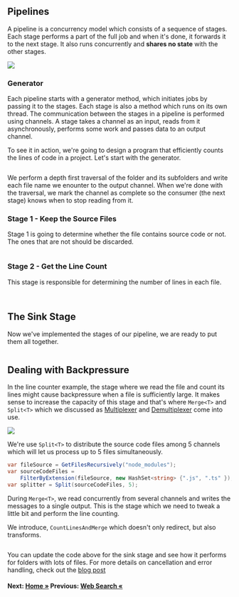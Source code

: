 ## Pipelines

A pipeline is a concurrency model which consists of a sequence of stages. Each stage performs a part of the full job and when it's done, it forwards it to the next stage. It also runs concurrently and **shares no state** with the other stages.

<img src="https://deniskyashif.com/images/posts/2020-01-07-csharp-channels-part3/pipeline-channels.png" />

### Generator

Each pipeline starts with a generator method, which initiates jobs by passing it to the stages. Each stage is also a method which runs on its own thread. The communication between the stages in a pipeline is performed using channels. A stage takes a channel as an input, reads from it asynchronously, performs some work and passes data to an output channel.

To see it in action, we're going to design a program that efficiently counts the lines of code in a project. Let's start with the generator.

``` cs --region get_files_recursively --source-file ./src/Program.cs --project ./src/TryChannelsDemo.csproj --session run_pipeline
```

We perform a depth first traversal of the folder and its subfolders and write each file name we enounter to the output channel. When we're done with the traversal, we mark the channel as complete so the consumer (the next stage) knows when to stop reading from it.

### Stage 1 - Keep the Source Files

Stage 1 is going to determine whether the file contains source code or not. The ones that are not should be discarded.

``` cs --region filter_by_extension --source-file ./src/Program.cs --project ./src/TryChannelsDemo.csproj --session run_pipeline
```

### Stage 2 - Get the Line Count

This stage is responsible for determining the number of lines in each file.

``` cs --region get_line_count --source-file ./src/Program.cs --project ./src/TryChannelsDemo.csproj --session run_pipeline
```

``` cs --region count_lines --source-file ./src/Program.cs --project ./src/TryChannelsDemo.csproj --session run_pipeline
```

## The Sink Stage

Now we've implemented the stages of our pipeline, we are ready to put them all together.

``` cs --region run_pipeline --source-file ./src/Program.cs --project ./src/TryChannelsDemo.csproj --session run_pipeline
```

## Dealing with Backpressure

In the line counter example, the stage where we read the file and count its lines might cause backpressure when a file is sufficiently large. It makes sense to increase the capacity of this stage and that's where `Merge<T>` and `Split<T>` which we discussed as [Multiplexer](/Multiplexer.md) and [Demultiplexer](/Demultiplexer.md) come into use.

<img src="https://deniskyashif.com/images/posts/2020-01-07-csharp-channels-part3/bottleneck.png" />

We're use `Split<T>` to distribute the source code files among 5 channels which will let us process up to 5 files simultaneously.

```cs
var fileSource = GetFilesRecursively("node_modules");
var sourceCodeFiles =
    FilterByExtension(fileSource, new HashSet<string> {".js", ".ts" });
var splitter = Split(sourceCodeFiles, 5);
```

During `Merge<T>`, we read concurrently from several channels and writes the messages to a single output. This is the stage which we need to tweak a little bit and perform the line counting.

We introduce, `CountLinesAndMerge` which doesn't only redirect, but also transforms.

``` cs --region count_lines_and_merge --source-file ./src/Program.cs --project ./src/TryChannelsDemo.csproj --session run_pipeline
```

You can update the code above for the sink stage and see how it performs for folders with lots of files. For more details on cancellation and error handling, check out the [blog post](https://deniskyashif.com/csharp-channels-part-3/)

#### Next: [Home &raquo;](../Readme.md) Previous: [Web Search &laquo;](../WebSearch.md)
